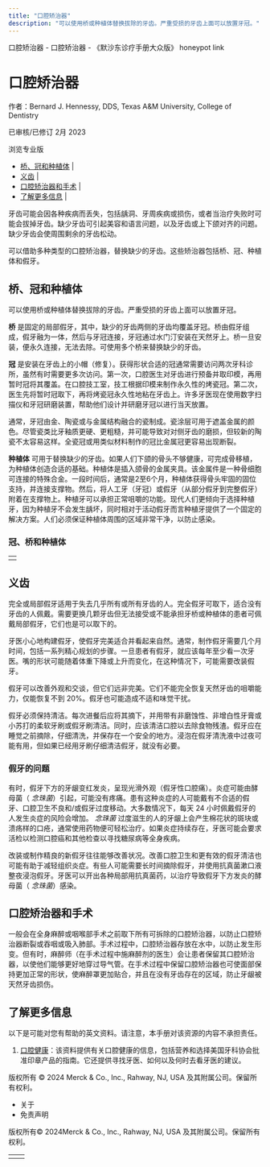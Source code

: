 ```yaml
---
title: "口腔矫治器"
description: "可以使用桥或种植体替换拔除的牙齿。严重受损的牙齿上面可以放置牙冠。"
---
```


﻿口腔矫治器 \- 口腔矫治器 \- 《默沙东诊疗手册大众版》 honeypot link

# 口腔矫治器

作者：Bernard J. Hennessy, DDS, Texas A&M University, College of Dentistry

已审核/已修订 2月 2023

浏览专业版

- [桥、冠和种植体](#桥、冠和种植体_v8932829_zh) \|
- [义齿](#义齿_v8932857_zh) \|
- [口腔矫治器和手术](#口腔矫治器和手术_v8932870_zh) \|
- [了解更多信息](#了解更多信息_v52171030_zh) \|

牙齿可能会因各种疾病而丢失，包括龋洞、牙周疾病或损伤，或者当治疗失败时可能会拔掉牙齿。缺少牙齿可引起美容和语言问题，以及牙齿或上下颌对齐的问题。缺少牙齿会使周围剩余的牙齿松动。

可以借助多种类型的口腔矫治器，替换缺少的牙齿。这些矫治器包括桥、冠、种植体和假牙。

## 桥、冠和种植体

可以使用桥或种植体替换拔除的牙齿。严重受损的牙齿上面可以放置牙冠。

**桥** 是固定的局部假牙，其中，缺少的牙齿两侧的牙齿均覆盖牙冠。桥由假牙组成，假牙融为一体，然后与牙冠连接，牙冠通过水门汀安装在天然牙上。桥一旦安装，便永久连接，无法去除。可使用多个桥来替换缺少的牙齿。

**冠** 是安装在牙齿上的小帽（修复）。获得形状合适的冠通常需要访问两次牙科诊所，虽然有时需要更多次访问。第一次，口腔医生对牙齿进行预备并取印模，再用暂时冠将其覆盖。在口腔技工室，技工根据印模来制作永久性的烤瓷冠。第二次，医生先将暂时冠取下，再将烤瓷冠永久性地粘在牙齿上。许多牙医现在使用数字扫描仪和牙冠研磨装置，帮助他们设计并研磨牙冠以进行当天放置。

通常，牙冠由金、陶瓷或与金属结构融合的瓷制成。瓷涂层可用于遮盖金属的颜色。尽管瓷类比牙釉质更硬、更粗糙，并可能导致对对侧牙齿的磨损，但较新的陶瓷不太容易这样。全瓷冠或用类似材料制作的冠比金属冠更容易出现断裂。

**种植体** 可用于替换缺少的牙齿。如果人们下颌的骨头不够健康，可完成骨移植，为种植体创造合适的基础。种植体是插入颌骨的金属夹具。该金属件是一种骨细胞可连接的特殊合金。一段时间后，通常是2至6个月，种植体获得骨头牢固的固位支持，并连接支撑物。然后，将人工牙（牙冠）或假牙（从部分假牙到完整假牙）附着在支撑物上。种植牙可以承担正常咀嚼的功能。现代人们更倾向于选择种植牙，因为种植牙不会发生龋坏，同时相对于活动假牙而言种植牙提供了一个固定的解决方案。人们必须保证种植体周围的区域非常干净，以防止感染。

### 冠、桥和种植体

|     |
| --- |
|  |

## 义齿

完全或局部假牙适用于失去几乎所有或所有牙齿的人。完全假牙可取下，适合没有牙齿的人佩戴。需要更换几颗牙齿但无法接受或不能承担牙桥或种植体的患者可佩戴局部假牙，它们也是可以取下的。

牙医小心地构建假牙，使假牙完美适合并看起来自然。通常，制作假牙需要几个月时间，包括一系列精心规划的步骤。一旦患者有假牙，就应该每年至少看一次牙医。嘴的形状可能随着体重下降或上升而变化，在这种情况下，可能需要改装假牙。

假牙可以改善外观和交谈，但它们远非完美。它们不能完全恢复天然牙齿的咀嚼能力，仅能恢复不到 20%。假牙也可能造成不适和味觉干扰。

假牙必须保持清洁。每次进餐后应将其摘下，并用带有非磨蚀性、非增白性牙膏或小苏打的柔软牙刷或假牙刷清洁。同时，应该清洁口腔以去除食物残渣。假牙应在睡觉之前摘除，仔细清洗，并保存在一个安全的地方。浸泡在假牙清洗液中过夜可能有用，但如果已经用牙刷仔细清洁假牙，就没有必要。

### 假牙的问题

有时，假牙下方的牙龈变红发炎，呈现光滑外观（假牙性口腔痛）。炎症可能由酵母菌（ _念珠菌_）引起，可能没有疼痛。患有这种炎症的人可能戴有不合适的假牙、口腔卫生不良和/或假牙过度移动。大多数情况下，每天 24 小时佩戴假牙的人发生炎症的风险会增加。 _念珠菌_ 过度滋生的人的牙龈上会产生棉花状的斑块或溃疡样的口疮，通常使用药物便可轻松治疗。如果炎症持续存在，牙医可能会要求活检以检测口腔癌和其他检查以寻找糖尿病等全身疾病。

改装或制作精良的新假牙往往能够改善状况。改善口腔卫生和更有效的假牙清洁也可能有助于减轻组织炎症。有些人可能需要长时间摘除假牙，并使用抗真菌漱口液整夜浸泡假牙。牙医可以开出各种局部用抗真菌药，以治疗导致假牙下方发炎的酵母菌（ _念珠菌_）感染。

## 口腔矫治器和手术

一般会在全身麻醉或咽喉部手术之前取下所有可拆除的口腔矫治器，以防止口腔矫治器断裂或吞咽或吸入肺部。手术过程中，口腔矫治器存放在水中，以防止发生形变。但有时，麻醉师（在手术过程中施麻醉剂的医生）会让患者保留其口腔矫治器，以使他们能够更好地穿过导气管。在手术过程中保留口腔矫治器也可使面部保持更加正常的形状，使麻醉罩更加贴合，并且在没有牙齿存在的区域，防止牙龈被天然牙齿损伤。

## 了解更多信息

以下是可能对您有帮助的英文资料。请注意，本手册对该资源的内容不承担责任。

1. [口腔健康](https://www.mouthhealthy.org/en)：该资料提供有关口腔健康的信息，包括营养和选择美国牙科协会批准印章产品的指南。它还提供寻找牙医、如何以及何时去看牙医的建议。




版权所有 © 2024
Merck & Co., Inc., Rahway, NJ, USA 及其附属公司。保留所有权利。

- 关于
- 免责声明

版权所有© 2024Merck & Co., Inc., Rahway, NJ, USA 及其附属公司。保留所有权利。

|     |     |
| --- | --- |
|  |  |
